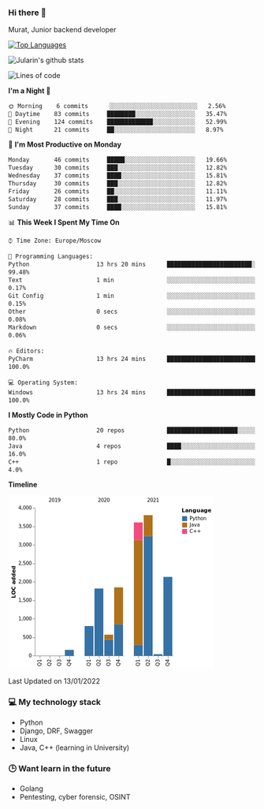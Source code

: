 ### Hi there 👋

Murat, Junior backend developer

[![Top Languages](https://github-readme-stats.vercel.app/api/top-langs/?username=Jularin&layout=compact)]()

![Jularin's github stats](https://github-readme-stats.vercel.app/api?username=Jularin&show_icons=true&include_all_commits=true&count_private=true)

<!--START_SECTION:waka-->
![Lines of code](https://img.shields.io/badge/From%20Hello%20World%20I%27ve%20Written-15%20Thousand%20lines%20of%20code-blue)

**I'm a Night 🦉** 

```text
🌞 Morning    6 commits      ░░░░░░░░░░░░░░░░░░░░░░░░░   2.56% 
🌆 Daytime    83 commits     ████████░░░░░░░░░░░░░░░░░   35.47% 
🌃 Evening    124 commits    █████████████░░░░░░░░░░░░   52.99% 
🌙 Night      21 commits     ██░░░░░░░░░░░░░░░░░░░░░░░   8.97%

```
📅 **I'm Most Productive on Monday** 

```text
Monday       46 commits     █████░░░░░░░░░░░░░░░░░░░░   19.66% 
Tuesday      30 commits     ███░░░░░░░░░░░░░░░░░░░░░░   12.82% 
Wednesday    37 commits     ████░░░░░░░░░░░░░░░░░░░░░   15.81% 
Thursday     30 commits     ███░░░░░░░░░░░░░░░░░░░░░░   12.82% 
Friday       26 commits     ██░░░░░░░░░░░░░░░░░░░░░░░   11.11% 
Saturday     28 commits     ███░░░░░░░░░░░░░░░░░░░░░░   11.97% 
Sunday       37 commits     ████░░░░░░░░░░░░░░░░░░░░░   15.81%

```


📊 **This Week I Spent My Time On** 

```text
⌚︎ Time Zone: Europe/Moscow

💬 Programming Languages: 
Python                   13 hrs 20 mins      ████████████████████████░   99.48% 
Text                     1 min               ░░░░░░░░░░░░░░░░░░░░░░░░░   0.17% 
Git Config               1 min               ░░░░░░░░░░░░░░░░░░░░░░░░░   0.15% 
Other                    0 secs              ░░░░░░░░░░░░░░░░░░░░░░░░░   0.08% 
Markdown                 0 secs              ░░░░░░░░░░░░░░░░░░░░░░░░░   0.06%

🔥 Editors: 
PyCharm                  13 hrs 24 mins      █████████████████████████   100.0%

💻 Operating System: 
Windows                  13 hrs 24 mins      █████████████████████████   100.0%

```

**I Mostly Code in Python** 

```text
Python                   20 repos            ████████████████████░░░░░   80.0% 
Java                     4 repos             ████░░░░░░░░░░░░░░░░░░░░░   16.0% 
C++                      1 repo              █░░░░░░░░░░░░░░░░░░░░░░░░   4.0%

```


**Timeline**

![Chart not found](https://raw.githubusercontent.com/Jularin/Jularin/main/charts/bar_graph.png) 


 Last Updated on 13/01/2022
<!--END_SECTION:waka-->

### 💻 My technology stack
 - Python
 - Django, DRF, Swagger
 - Linux 
 - Java, C++ (learning in University)

### 🕒 Want learn in the future
 - Golang
 - Pentesting, cyber forensic, OSINT

